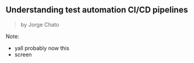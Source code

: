 ## Understanding test automation CI/CD pipelines
> by Jorge Chato

Note:
- yall probably now this
- screen
